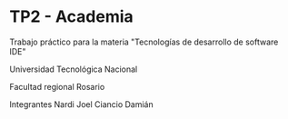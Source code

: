 # TP2 - Academia

Trabajo práctico para la materia "Tecnologías de desarrollo de software IDE"

Universidad Tecnológica Nacional

Facultad regional Rosario

Integrantes
  Nardi Joel
  Ciancio Damián
